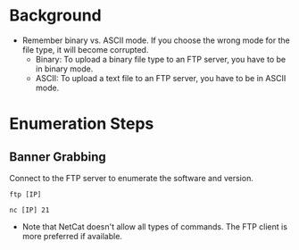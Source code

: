 # Background
- Remember binary vs. ASCII mode.  If you choose the wrong mode for the file type, it will become corrupted.
  - Binary: To upload a binary file type to an FTP server, you have to be in binary mode.
  - ASCII: To upload a text file to an FTP server, you have to be in ASCII mode.
  
# Enumeration Steps

## Banner Grabbing
Connect to the FTP server to enumerate the software and version.
```
ftp [IP]
```
```
nc [IP] 21
```
  - Note that NetCat doesn't allow all types of commands.  The FTP client is more preferred if available.
